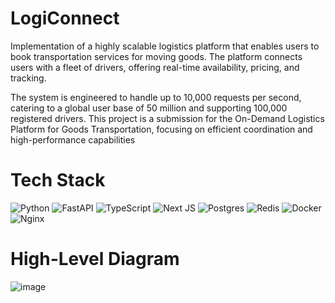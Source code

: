 # LogiConnect
 Implementation of a highly scalable logistics platform that
 enables users to book transportation services for moving goods. The platform connects users with a
 fleet of drivers, offering real-time availability, pricing, and tracking.

 The system is engineered to handle up to 10,000 requests per second, catering to a global user base
 of 50 million and supporting 100,000 registered drivers. This project is a submission for the
 On-Demand Logistics Platform for Goods Transportation, focusing on efficient coordination and
 high-performance capabilities

# Tech Stack
![Python](https://img.shields.io/badge/python-3670A0?style=for-the-badge&logo=python&logoColor=ffdd54) ![FastAPI](https://img.shields.io/badge/FastAPI-005571?style=for-the-badge&logo=fastapi) ![TypeScript](https://img.shields.io/badge/typescript-%23007ACC.svg?style=for-the-badge&logo=typescript&logoColor=white) ![Next JS](https://img.shields.io/badge/Next-black?style=for-the-badge&logo=next.js&logoColor=white) ![Postgres](https://img.shields.io/badge/postgres-%23316192.svg?style=for-the-badge&logo=postgresql&logoColor=white) ![Redis](https://img.shields.io/badge/redis-%23DD0031.svg?style=for-the-badge&logo=redis&logoColor=white) ![Docker](https://img.shields.io/badge/docker-%230db7ed.svg?style=for-the-badge&logo=docker&logoColor=white)  ![Nginx](https://img.shields.io/badge/nginx-%23009639.svg?style=for-the-badge&logo=nginx&logoColor=white)

#  High-Level Diagram
![image](https://github.com/user-attachments/assets/a9b5575d-e962-4d40-ba45-5b67ce1ec5f2)

